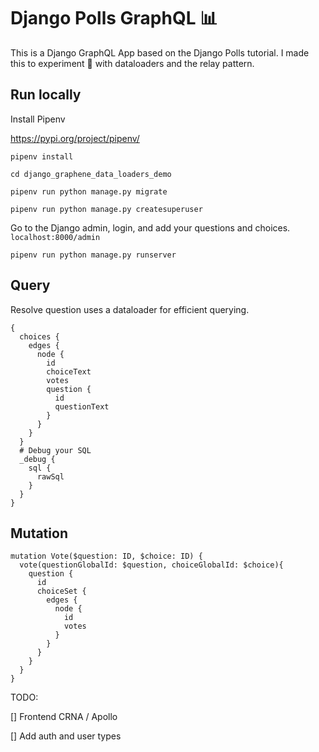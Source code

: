 # Django Polls GraphQL 📊

This is a Django GraphQL App based on the Django Polls tutorial.
I made this to experiment 🧪 with dataloaders and the relay pattern.

## Run locally

Install Pipenv

https://pypi.org/project/pipenv/

`pipenv install`

`cd django_graphene_data_loaders_demo`

`pipenv run python manage.py migrate`

`pipenv run python manage.py createsuperuser`

Go to the Django admin, login, and add your questions and choices. `localhost:8000/admin`

`pipenv run python manage.py runserver`

## Query

Resolve question uses a dataloader for efficient querying.

```
{
  choices {
    edges {
      node {
        id
        choiceText
        votes
      	question {
          id
          questionText
        }
      }
    }
  }
  # Debug your SQL
  _debug {
    sql {
      rawSql
    }
  }
}

```

## Mutation

```
mutation Vote($question: ID, $choice: ID) {
  vote(questionGlobalId: $question, choiceGlobalId: $choice){
    question {
      id
      choiceSet {
        edges {
          node {
            id
            votes
          }
        }
      }
    }
  }
}
```

TODO:

[] Frontend CRNA / Apollo

[] Add auth and user types
